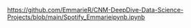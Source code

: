 https://github.com/EmmarieR/CNM-DeepDive-Data-Science-Projects/blob/main/Spotify_Emmarieipynb.ipynb
